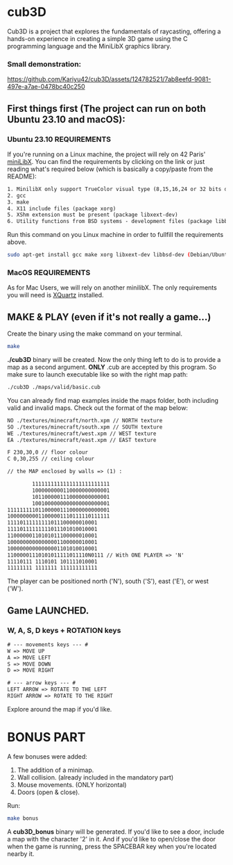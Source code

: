 # cub3D

Cub3D is a project that explores the fundamentals of raycasting, offering a hands-on experience in creating a simple 3D game using the C programming language and the MiniLibX graphics library. 

### Small demonstration:
https://github.com/Kariyu42/cub3D/assets/124782521/7ab8eefd-9081-497e-a7ae-0478bc40c250

## First things first (The project can run on both Ubuntu 23.10 and macOS):

### Ubuntu 23.10 REQUIREMENTS
If you're running on a Linux machine, the project will rely on 42 Paris' [miniLibX](https://github.com/42Paris/minilibx-linux).
You can find the requirements by clicking on the link or just reading what's required below (which is basically a copy/paste from the README): 
```txt
1. MinilibX only support TrueColor visual type (8,15,16,24 or 32 bits depth)
2. gcc
3. make
4. X11 include files (package xorg)
5. XShm extension must be present (package libxext-dev)
6. Utility functions from BSD systems - development files (package libbsd-dev)
```
Run this command on you Linux machine in order to fullfill the requirements above.
```bash
sudo apt-get install gcc make xorg libxext-dev libbsd-dev (Debian/Ubuntu)
```
### MacOS REQUIREMENTS
As for Mac Users, we will rely on another minilibX. The only requirements you will need is [XQuartz](https://www.xquartz.org/) installed.

## MAKE & PLAY (even if it's not really a game...)
Create the binary using the make command on your terminal.
```bash
make
```
__./cub3D__ binary will be created. Now the only thing left to do is to provide a map as a second argument.
__ONLY__ <filename>.cub are accepted by this program. So make sure to launch executable like so with the right map path:

```bash
./cub3D ./maps/valid/basic.cub
```
You can already find map examples inside the maps folder, both including valid and invalid maps.
Check out the format of the map below:
```txt
NO ./textures/minecraft/north.xpm // NORTH texture
SO ./textures/minecraft/south.xpm // SOUTH texture
WE ./textures/minecraft/west.xpm // WEST texture
EA ./textures/minecraft/east.xpm // EAST texture

F 230,30,0 // floor colour
C 0,30,255 // ceiling colour

// the MAP enclosed by walls => (1) :

        1111111111111111111111111
        1000000000110000000000001
        1011000001110000000000001
        1001000000000000000000001
111111111011000001110000000000001
100000000011000001110111110111111
11110111111111011100000010001
11110111111111011101010010001
11000000110101011100000010001
10000000000000001100000010001
10000000000000001101010010001
11000001110101011111011110N0111 // With ONE PLAYER => 'N' 
11110111 1110101 101111010001
11111111 1111111 111111111111
```
The player can be positioned north ('N'), south ('S'), east ('E'), or west ('W').

## Game LAUNCHED.
### W, A, S, D keys + ROTATION keys
```txt
# --- movements keys --- #
W => MOVE UP
A => MOVE LEFT
S => MOVE DOWN
D => MOVE RIGHT

# --- arrow keys --- #
LEFT ARROW => ROTATE TO THE LEFT
RIGHT ARROW => ROTATE TO THE RIGHT
```
Explore around the map if you'd like.

# BONUS PART
A few bonuses were added:
1. The addition of a minimap.
2. Wall collision. (already included in the mandatory part)
3. Mouse movements. (ONLY horizontal)
4. Doors (open & close).

Run:
```bash
make bonus
```
A __cub3D_bonus__ binary will be generated. If you'd like to see a door, include a map with the character '2' in it.
And if you'd like to open/close the door when the game is running, press the SPACEBAR key when you're located nearby it.
